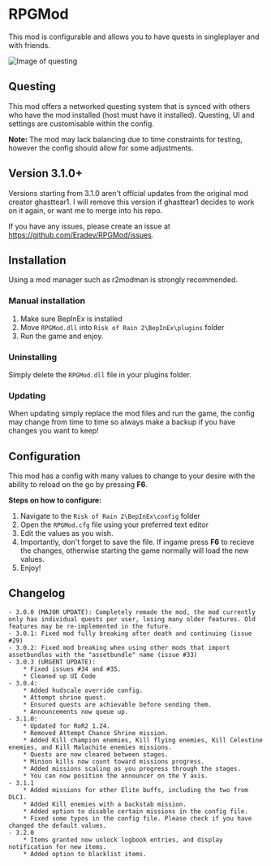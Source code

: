 # RPGMod

This mod is configurable and allows you to have quests in singleplayer and with friends.

![Image of questing](https://i.imgur.com/oog8BE9.jpg)

## Questing

This mod offers a networked questing system that is synced with others who have the mod installed (host must have it installed). Questing, UI and settings are customisable within the config.

**Note:** The mod may lack balancing due to time constraints for testing, however the config should allow for some adjustments.

## Version 3.1.0+

Versions starting from 3.1.0 aren't official updates from the original mod creator ghasttear1. I will remove this version if ghasttear1 decides to work on it again, or want me to merge into his repo.

If you have any issues, please create an issue at https://github.com/Eradev/RPGMod/issues.

## Installation

Using a mod manager such as r2modman is strongly recommended.

### Manual installation

1. Make sure BepInEx is installed
2. Move `RPGMod.dll` into `Risk of Rain 2\BepInEx\plugins` folder
3. Run the game and enjoy.

### Uninstalling

Simply delete the `RPGMod.dll` file in your plugins folder.

### Updating

When updating simply replace the mod files and run the game, the config may change from time to time so always make a backup if you have changes you want to keep!

## Configuration

This mod has a config with many values to change to your desire with the ability to reload on the go by pressing **F6**.

**Steps on how to configure:**

1. Navigate to the `Risk of Rain 2\BepInEx\config` folder
2. Open the `RPGMod.cfg` file using your preferred text editor
3. Edit the values as you wish.
4. Importantly, don't forget to save the file. If ingame press **F6** to recieve the changes, otherwise starting the game normally will load the new values.
5. Enjoy!

## Changelog

```text
- 3.0.0 (MAJOR UPDATE): Completely remade the mod, the mod currently only has individual quests per user, losing many older features. Old features may be re-implemented in the future.
- 3.0.1: Fixed mod fully breaking after death and continuing (issue #29)
- 3.0.2: Fixed mod breaking when using other mods that import assetbundles with the "assetbundle" name (issue #33)
- 3.0.3 (URGENT UPDATE): 
	* Fixed issues #34 and #35.
	* Cleaned up UI Code
- 3.0.4:
	* Added hudscale override config.
	* Attempt shrine quest.
	* Ensured quests are achievable before sending them.
	* Announcements now queue up.
- 3.1.0:
	* Updated for RoR2 1.24.
	* Removed Attempt Chance Shrine mission.
	* Added Kill champion enemies, Kill flying enemies, Kill Celestine enemies, and Kill Malachite enemies missions.
	* Quests are now cleared between stages.
	* Minion kills now count toward missions progress.
	* Added missions scaling as you progress through the stages.
	* You can now position the announcer on the Y axis.
- 3.1.1
	* Added missions for other Elite buffs, including the two from DLC1.
	* Added Kill enemies with a backstab mission.
	* Added option to disable certain missions in the config file.
	* Fixed some typos in the config file. Please check if you have changed the default values.
- 3.2.0
	* Items granted now unlock logbook entries, and display notification for new items.
	* Added option to blacklist items.
```
